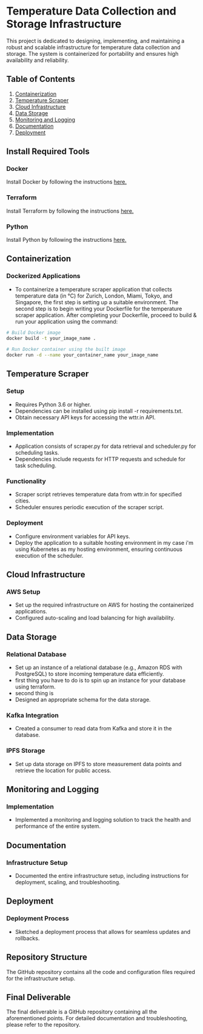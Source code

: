  # Temperature Data Collection and Storage Infrastructure
This project is dedicated to designing, implementing, and maintaining a robust and scalable infrastructure for temperature data collection and storage. The system is containerized for portability and ensures high availability and reliability.

## Table of Contents
1. [Containerization](#containerization)
2. [Temperature Scraper](#temperature-scraper)
3. [Cloud Infrastructure](#cloud-infrastructure)
4. [Data Storage](#data-storage)
5. [Monitoring and Logging](#monitoring-and-logging)
6. [Documentation](#documentation)
7. [Deployment](#deployment)

## Install Required Tools
### Docker
Install Docker by following the instructions <a href="https://docs.docker.com/engine/install/">here.</a>
### Terraform
Install Terraform by following the instructions <a href="https://developer.hashicorp.com/terraform/install?product_intent=terraform">here.</a>
### Python
Install Python by following the instructions <a href="https://www.python.org/downloads/.">here.</a>



## Containerization

### Dockerized Applications
- To containerize  a temperature scraper application that collects temperature data (in °C) for Zurich,
London, Miami, Tokyo, and Singapore, the first step is setting up a suitable environment. The second step is to begin writing your Dockerfile for the temperature scraper application. After completing your Dockerfile, proceed to build & run your application using the command:
```bash
# Build Docker image
docker build -t your_image_name .
 
# Run Docker container using the built image
docker run -d --name your_container_name your_image_name
```

## Temperature Scraper
### Setup
- Requires Python 3.6 or higher.
- Dependencies can be installed using pip install -r requirements.txt.
- Obtain necessary API keys for accessing the wttr.in API.
 
### Implementation
- Application consists of scraper.py for data retrieval and scheduler.py for scheduling tasks.
- Dependencies include requests for HTTP requests and schedule for task scheduling.
### Functionality
- Scraper script retrieves temperature data from wttr.in for specified cities.
- Scheduler ensures periodic execution of the scraper script.
### Deployment
- Configure environment variables for API keys.
- Deploy the application to a suitable hosting environment in my case i'm using Kubernetes as my hosting environment, ensuring continuous execution of the scheduler.
## Cloud Infrastructure


### AWS Setup
- Set up the required infrastructure on AWS for hosting the containerized applications.
- Configured auto-scaling and load balancing for high availability.

## Data Storage

### Relational Database
- Set up an instance of a relational database (e.g., Amazon RDS with PostgreSQL) to store incoming temperature data efficiently.
- first thing you have to do is to spin up an instance for your database using terraform. 
- second thing is  
- Designed an appropriate schema for the data storage.

### Kafka Integration
- Created a consumer to read data from Kafka and store it in the database.

### IPFS Storage
- Set up data storage on IPFS to store measurement data points and retrieve the location for public access.

## Monitoring and Logging

### Implementation
- Implemented a monitoring and logging solution to track the health and performance of the entire system.

## Documentation

### Infrastructure Setup
- Documented the entire infrastructure setup, including instructions for deployment, scaling, and troubleshooting.

## Deployment

### Deployment Process
- Sketched a deployment process that allows for seamless updates and rollbacks.

## Repository Structure
The GitHub repository contains all the code and configuration files required for the infrastructure setup.

## Final Deliverable
The final deliverable is a GitHub repository containing all the aforementioned points. For detailed documentation and troubleshooting, please refer to the repository.
